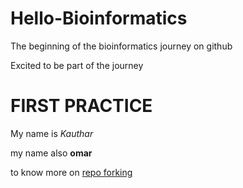 # Hello-Bioinformatics

The beginning of the bioinformatics journey on github

Excited to be part of the journey

# FIRST PRACTICE

My name is *Kauthar*

my name also **omar**

to know more on [repo forking](docs.github.com/en/github/getting-started-with-github/fork-a-repo)
